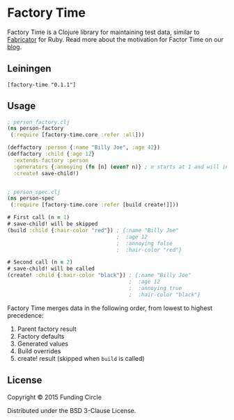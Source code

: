 # Factory Time

Factory Time is a Clojure library for maintaining test data, similar to [Fabricator](http://www.fabricationgem.org/) for Ruby. Read more about the motivation for Factor Time on our [blog](https://engineering.fundingcircle.com/blog/2015/03/21/factory-time/).

## Leiningen

`[factory-time "0.1.1"]`

## Usage

```clojure
; person_factory.clj
(ns person-factory
 (:require [factory-time.core :refer :all]))

(deffactory :person {:name "Billy Joe", :age 42})
(deffactory :child {:age 12}
  :extends-factory :person
  :generators {:annoying (fn [n] (even? n)} ; n starts at 1 and will increase by 1 every time build is called
  :create! save-child!)
```

```clojure

; person_spec.clj
(ns person-spec
 (:require [factory-time.core :refer [build create!]]))

# First call (n = 1)
# save-child! will be skipped
(build :child {:hair-color "red"}) ; {:name "Billy Joe"
                                   ;  :age 12
                                   ;  :annoying false
                                   ;  :hair-color "red"}

# Second call (n = 2)
# save-child! will be called
(create! :child {:hair-color "black"}) ; {:name "Billy Joe"
                                       ;  :age 12
                                       ;  :annoying true
                                       ;  :hair-color "black"}
```

Factory Time merges data in the following order, from lowest to highest precedence:

1. Parent factory result
1. Factory defaults
1. Generated values
1. Build overrides
1. create! result (skipped when `build` is called)

## License

Copyright © 2015 Funding Circle

Distributed under the BSD 3-Clause License.
